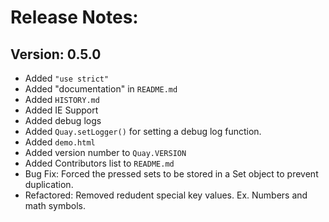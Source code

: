 # Release Notes:

## Version: 0.5.0
- Added `"use strict"`
- Added "documentation" in `README.md`
- Added `HISTORY.md`
- Added IE Support
- Added debug logs
- Added `Quay.setLogger()` for setting a debug log function.
- Added `demo.html`
- Added version number to `Quay.VERSION`
- Added Contributors list to `README.md`
- Bug Fix: Forced the pressed sets to be stored in a Set object to prevent duplication.
- Refactored: Removed redudent special key values. Ex. Numbers and math symbols.
